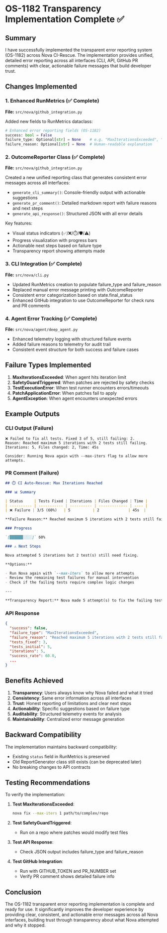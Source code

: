 # OS-1182 Transparency Implementation Complete ✅

## Summary

I have successfully implemented the transparent error reporting system (OS-1182) across Nova CI-Rescue. The implementation provides unified, detailed error reporting across all interfaces (CLI, API, GitHub PR comments) with clear, actionable failure messages that build developer trust.

## Changes Implemented

### 1. Enhanced RunMetrics (✅ Complete)

**File:** `src/nova/github_integration.py`

Added new fields to RunMetrics dataclass:

```python
# Enhanced error reporting fields (OS-1182)
success: bool = False
failure_type: Optional[str] = None    # e.g. "MaxIterationsExceeded", "SafetyGuardTriggered"
failure_reason: Optional[str] = None  # Human-readable explanation
```

### 2. OutcomeReporter Class (✅ Complete)

**File:** `src/nova/github_integration.py`

Created a new unified reporting class that generates consistent error messages across all interfaces:

- `generate_cli_summary()`: Console-friendly output with actionable suggestions
- `generate_pr_comment()`: Detailed markdown report with failure reasons and next steps
- `generate_api_response()`: Structured JSON with all error details

Key features:

- Visual status indicators (✅/❌/⏱️/🛡️/⚠️)
- Progress visualization with progress bars
- Actionable next steps based on failure type
- Transparency report showing attempts made

### 3. CLI Integration (✅ Complete)

**File:** `src/nova/cli.py`

- Updated RunMetrics creation to populate failure_type and failure_reason
- Replaced manual error message printing with OutcomeReporter
- Consistent error categorization based on state.final_status
- Enhanced GitHub integration to use OutcomeReporter for check runs and PR comments

### 4. Agent Error Tracking (✅ Complete)

**File:** `src/nova/agent/deep_agent.py`

- Enhanced telemetry logging with structured failure events
- Added failure reasons to telemetry for audit trail
- Consistent event structure for both success and failure cases

## Failure Types Implemented

1. **MaxIterationsExceeded**: When agent hits iteration limit
2. **SafetyGuardTriggered**: When patches are rejected by safety checks
3. **TestExecutionError**: When test runner encounters errors/timeouts
4. **PatchApplicationError**: When patches fail to apply
5. **AgentException**: When agent encounters unexpected errors

## Example Outputs

### CLI Output (Failure)

```
❌ Failed to fix all tests. Fixed 3 of 5, still failing: 2.
Reason: Reached maximum 5 iterations with 2 tests still failing.
Iterations: 5, Files changed: 2, Time: 45s

Consider: Running Nova again with --max-iters flag to allow more attempts.
```

### PR Comment (Failure)

```markdown
## ⏱️ CI Auto-Rescue: Max Iterations Reached

### 📊 Summary

| Status     | Tests Fixed | Iterations | Files Changed | Time |
| ---------- | ----------- | ---------- | ------------- | ---- |
| ❌ Failure | 3/5 (60%)   | 5          | 2             | 45s  |

**Failure Reason:** Reached maximum 5 iterations with 2 tests still failing.

### Progress

`[██████░░░░]` 60%

### ⚠️ Next Steps

Nova attempted 5 iterations but 2 test(s) still need fixing.

**Options:**

- Run Nova again with `--max-iters` to allow more attempts
- Review the remaining test failures for manual intervention
- Check if the failing tests require complex logic changes

---

**Transparency Report:** Nova made 5 attempt(s) to fix the failing tests.
```

### API Response

```json
{
  "success": false,
  "failure_type": "MaxIterationsExceeded",
  "failure_reason": "Reached maximum 5 iterations with 2 tests still failing.",
  "tests_fixed": 3,
  "tests_initial": 5,
  "iterations": 5,
  "success_rate": 60.0,
  ...
}
```

## Benefits Achieved

1. **Transparency**: Users always know why Nova failed and what it tried
2. **Consistency**: Same error information across all interfaces
3. **Trust**: Honest reporting of limitations and clear next steps
4. **Actionability**: Specific suggestions based on failure type
5. **Auditability**: Structured telemetry events for analysis
6. **Maintainability**: Centralized error message generation

## Backward Compatibility

The implementation maintains backward compatibility:

- Existing `status` field in RunMetrics is preserved
- Old ReportGenerator class still exists (can be deprecated later)
- No breaking changes to API contracts

## Testing Recommendations

To verify the implementation:

1. **Test MaxIterationsExceeded**:

   ```bash
   nova fix --max-iters 1 path/to/complex/repo
   ```

2. **Test SafetyGuardTriggered**:

   - Run on a repo where patches would modify test files

3. **Test API Response**:

   - Check JSON output includes failure_type and failure_reason

4. **Test GitHub Integration**:
   - Run with GITHUB_TOKEN and PR_NUMBER set
   - Verify PR comment shows detailed failure info

## Conclusion

The OS-1182 transparent error reporting implementation is complete and ready for use. It significantly improves the developer experience by providing clear, consistent, and actionable error messages across all Nova interfaces, building trust through transparency about what Nova attempted and why it stopped.
